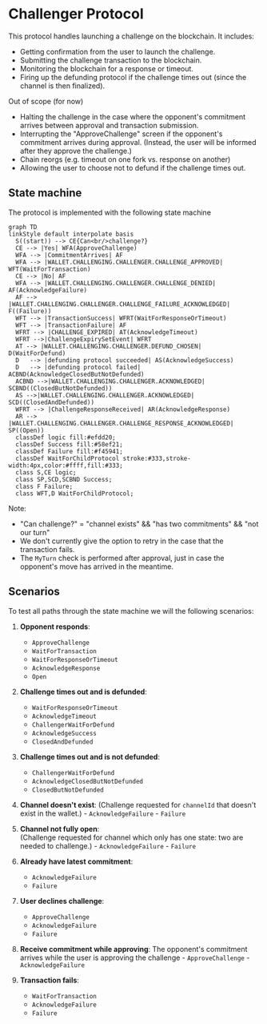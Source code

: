 # Challenger Protocol

This protocol handles launching a challenge on the blockchain. It includes:

- Getting confirmation from the user to launch the challenge.
- Submitting the challenge transaction to the blockchain.
- Monitoring the blockchain for a response or timeout.
- Firing up the defunding protocol if the challenge times out (since the channel is then finalized).

Out of scope (for now)

- Halting the challenge in the case where the opponent's commitment arrives between approval and transaction submission.
- Interrupting the "ApproveChallenge" screen if the opponent's commitment arrives during approval. (Instead, the user will be informed after they approve the challenge.)
- Chain reorgs (e.g. timeout on one fork vs. response on another)
- Allowing the user to choose not to defund if the challenge times out.

## State machine

The protocol is implemented with the following state machine

```mermaid
graph TD
linkStyle default interpolate basis
  S((start)) --> CE{Can<br/>challenge?}
  CE --> |Yes| WFA(ApproveChallenge)
  WFA --> |CommitmentArrives| AF
  WFA --> |WALLET.CHALLENGING.CHALLENGER.CHALLENGE_APPROVED| WFT(WaitForTransaction)
  CE --> |No| AF
  WFA --> |WALLET.CHALLENGING.CHALLENGER.CHALLENGE_DENIED| AF(AcknowledgeFailure)
  AF --> |WALLET.CHALLENGING.CHALLENGER.CHALLENGE_FAILURE_ACKNOWLEDGED| F((Failure))
  WFT --> |TransactionSuccess| WFRT(WaitForResponseOrTimeout)
  WFT --> |TransactionFailure| AF
  WFRT --> |CHALLENGE_EXPIRED| AT(AcknowledgeTimeout)
  WFRT -->|ChallengeExpirySetEvent| WFRT
  AT --> |WALLET.CHALLENGING.CHALLENGER.DEFUND_CHOSEN| D(WaitForDefund)
  D   --> |defunding protocol succeeded| AS(AcknowledgeSuccess)
  D   --> |defunding protocol failed| ACBND(AcknowledgeClosedButNotDefunded)
  ACBND -->|WALLET.CHALLENGING.CHALLENGER.ACKNOWLEDGED| SCBND((ClosedButNotDefunded))
  AS -->|WALLET.CHALLENGING.CHALLENGER.ACKNOWLEDGED| SCD((ClosedAndDefunded))
  WFRT --> |ChallengeResponseReceived| AR(AcknowledgeResponse)
  AR --> |WALLET.CHALLENGING.CHALLENGER.CHALLENGE_RESPONSE_ACKNOWLEDGED| SP((Open))
  classDef logic fill:#efdd20;
  classDef Success fill:#58ef21;
  classDef Failure fill:#f45941;
  classDef WaitForChildProtocol stroke:#333,stroke-width:4px,color:#ffff,fill:#333;
  class S,CE logic;
  class SP,SCD,SCBND Success;
  class F Failure;
  class WFT,D WaitForChildProtocol;
```

Note:

- "Can challenge?" = "channel exists" && "has two commitments" && "not our turn"
- We don't currently give the option to retry in the case that the transaction fails.
- The `MyTurn` check is performed after approval, just in case the opponent's move has arrived in the meantime.

## Scenarios

To test all paths through the state machine we will the following scenarios:

1. **Opponent responds**:
   - `ApproveChallenge`
   - `WaitForTransaction`
   - `WaitForResponseOrTimeout`
   - `AcknowledgeResponse`
   - `Open`
2. **Challenge times out and is defunded**:
   - `WaitForResponseOrTimeout`
   - `AcknowledgeTimeout`
   - `ChallengerWaitForDefund`
   - `AcknowledgeSuccess`
   - `ClosedAndDefunded`
3. **Challenge times out and is not defunded**:
   - `ChallengerWaitForDefund`
   - `AcknowledgeClosedButNotDefunded`
   - `ClosedButNotDefunded`
4. **Channel doesn't exist**:
   (Challenge requested for `channelId` that doesn't exist in the wallet.) - `AcknowledgeFailure` - `Failure`

5. **Channel not fully open**:  
   (Challenge requested for channel which only has one state: two are needed to challenge.) - `AcknowledgeFailure` - `Failure`

6. **Already have latest commitment**:
   - `AcknowledgeFailure`
   - `Failure`
7. **User declines challenge**:
   - `ApproveChallenge`
   - `AcknowledgeFailure`
   - `Failure`
8. **Receive commitment while approving**:
   The opponent's commitment arrives while the user is approving the challenge - `ApproveChallenge` - `AcknowledgeFailure`
9. **Transaction fails**:
   - `WaitForTransaction`
   - `AcknowledgeFailure`
   - `Failure`
